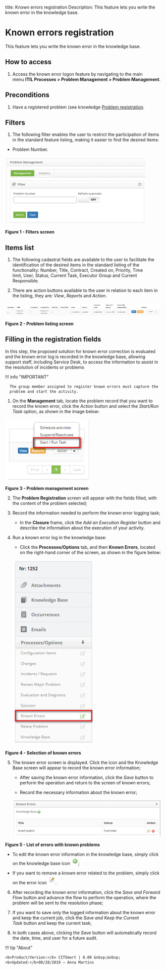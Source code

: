 title: Known errors registration
Description: This feature lets you write the known error in the knowledge base.

# Known errors registration

This feature lets you write the known error in the knowledge base.

How to access
-------------

1.  Access the known error logon feature by navigating to the main menu **ITIL
    Processes > Problem Management > Problem Management**.

Preconditions
-------------

1.  Have a registered problem (see knowledge [Problem
    registration]([1]).

Filters
-------

1.  The following filter enables the user to restrict the participation of items
    in the standard feature listing, making it easier to find the desired items:

-   Problem Number.

 ![Criar](images/errors-1.png)

**Figure 1 - Filters screen**

Items list
----------

1.  The following cadastral fields are available to the user to facilitate the
    identification of the desired items in the standard listing of the
    functionality: Number, Title, Contract, Created
    on, Priority, Time limit, User, Status, Current
    Task, Executor Group and Current Responsible.

2.  There are action buttons available to the user in relation to each item in
    the listing, they are: *View*, *Reports* and *Action*.

 ![Criar](images/errors-2.png)

**Figure 2 - Problem listing screen**

Filling in the registration fields
----------------------------------

In this step, the proposed solution for known error correction is evaluated and
the known error log is recorded in the knowledge base, allowing support staff,
including Service Desk, to access the information to assist in the resolution of
incidents or problems

   !!! info "IMPORTANT"

      The group member assigned to register known errors must capture the
      problem and start the activity.

1.  On the **Management** tab, locate the problem record that you want to record
    the known error, click the *Action* button and select the *Start/Run
    Task* option, as shown in the image below:

   ![Criar](images/errors-3.png)

   **Figure 3 - Problem management screen**

2.  The **Problem Registration** screen will appear with the fields filled, with
    the content of the problem selected;

3.  Record the information needed to perform the known error logging task;

    -   In the **Closure** frame, click the *Add an Execution Register* button
        and describe the information about the execution of your activity.

4.  Run a known error log in the knowledge base:

    -   Click the **Processes/Options** tab, and then **Known Errors**, located
        on the right-hand corner of the screen, as shown in the figure below:

    ![Criar](images/errors-4.png)
   
   **Figure 4 - Selection of known errors**

5.  The known error screen is displayed. Click the icon and the Knowledge Base
    screen will appear to record the known error information;

    -   After saving the known error information, click the *Save* button to
        perform the operation and return to the screen of known errors;

    -   Record the necessary information about the known error;

    ![Criar](images/errors-5.png)
   
   **Figure 5 - List of errors with known problems**

   -   To edit the known error information in the knowledge base, simply click on
    the knowledge base icon ![Criar](images/errors-6.png);

   -   If you want to remove a known error related to the problem, simply click on
    the error icon ![Criar](images/errors-7.png).

6.  After recording the known error information, click the *Save and Forward
    Flow* button and advance the flow to perform the operation, where the
    problem will be sent to the resolution phase;

7.  If you want to save only the logged information about the known error and
    keep the current job, click the *Save and Keep the Current Task* button and
    keep the current task;

8.  In both cases above, clicking the *Save* button will automatically record
    the date, time, and user for a future audit.



[1]:/en-us/citsmart-platform-7/processes/problem/register-problem.html

!!! tip "About"

    <b>Product/Version:</b> CITSmart | 8.00 &nbsp;&nbsp;
    <b>Updated:</b>08/28/2019 – Anna Martins
